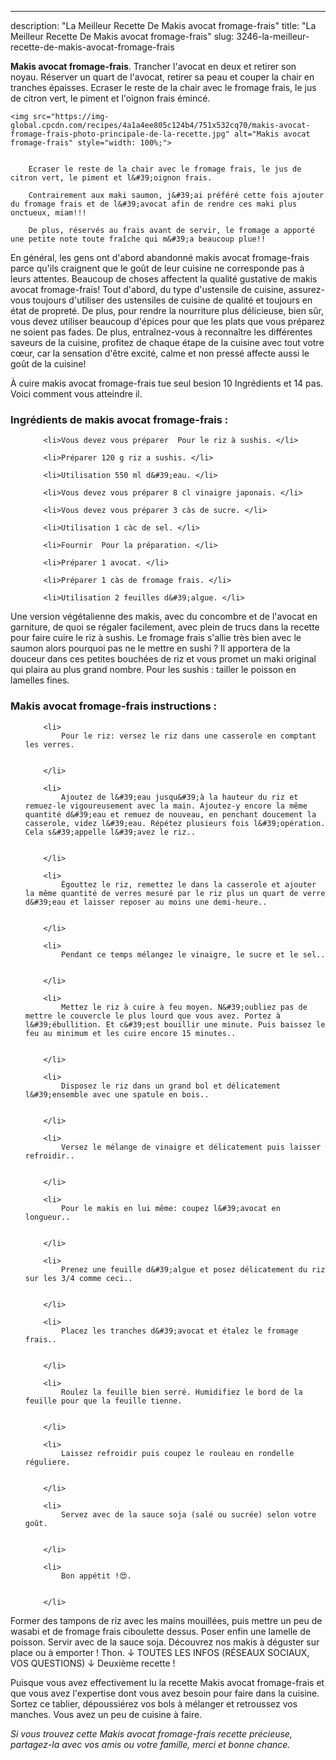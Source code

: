 ---
description: "La Meilleur Recette De Makis avocat fromage-frais"
title: "La Meilleur Recette De Makis avocat fromage-frais"
slug: 3246-la-meilleur-recette-de-makis-avocat-fromage-frais

<p>
	<strong>Makis avocat fromage-frais</strong>. 
	Trancher l&#39;avocat en deux et retirer son noyau. Réserver un quart de l&#39;avocat, retirer sa peau et couper la chair en tranches épaisses. Ecraser le reste de la chair avec le fromage frais, le jus de citron vert, le piment et l&#39;oignon frais émincé.
</p>
<p>
	
	<img src="https://img-global.cpcdn.com/recipes/4a1a4ee805c124b4/751x532cq70/makis-avocat-fromage-frais-photo-principale-de-la-recette.jpg" alt="Makis avocat fromage-frais" style="width: 100%;">
	
	
		Ecraser le reste de la chair avec le fromage frais, le jus de citron vert, le piment et l&#39;oignon frais.
	
		Contrairement aux maki saumon, j&#39;ai préféré cette fois ajouter du fromage frais et de l&#39;avocat afin de rendre ces maki plus onctueux, miam!!!
	
		De plus, réservés au frais avant de servir, le fromage a apporté une petite note toute fraîche qui m&#39;a beaucoup plue!!
	
</p>

En général, les gens ont d'abord abandonné makis avocat fromage-frais parce qu'ils craignent que le goût de leur cuisine ne corresponde pas à leurs attentes. Beaucoup de choses affectent la qualité gustative de makis avocat fromage-frais! Tout d'abord, du type d'ustensile de cuisine, assurez-vous toujours d'utiliser des ustensiles de cuisine de qualité et toujours en état de propreté. De plus, pour rendre la nourriture plus délicieuse, bien sûr, vous devez utiliser beaucoup d'épices pour que les plats que vous préparez ne soient pas fades. De plus, entraînez-vous à reconnaître les différentes saveurs de la cuisine, profitez de chaque étape de la cuisine avec tout votre cœur, car la sensation d'être excité, calme et non pressé affecte aussi le goût de la cuisine!

<!--inarticleads1-->

À cuire makis avocat fromage-frais tue seul besion 10 Ingrédients et 14 pas. Voici comment vous atteindre il.

<h3>Ingrédients de makis avocat fromage-frais :</h3>

<ol>
	
		<li>Vous devez vous préparer  Pour le riz à sushis. </li>
	
		<li>Préparer 120 g riz a sushis. </li>
	
		<li>Utilisation 550 ml d&#39;eau. </li>
	
		<li>Vous devez vous préparer 8 cl vinaigre japonais. </li>
	
		<li>Vous devez vous préparer 3 càs de sucre. </li>
	
		<li>Utilisation 1 càc de sel. </li>
	
		<li>Fournir  Pour la préparation. </li>
	
		<li>Préparer 1 avocat. </li>
	
		<li>Préparer 1 càs de fromage frais. </li>
	
		<li>Utilisation 2 feuilles d&#39;algue. </li>
	
</ol>

Une version végétalienne des makis, avec du concombre et de l&#39;avocat en garniture, de quoi se régaler facilement, avec plein de trucs dans la recette pour faire cuire le riz à sushis. Le fromage frais s&#39;allie très bien avec le saumon alors pourquoi pas ne le mettre en sushi ? Il apportera de la douceur dans ces petites bouchées de riz et vous promet un maki original qui plaira au plus grand nombre. Pour les sushis : tailler le poisson en lamelles fines. 

<!--inarticleads2-->

<h3>Makis avocat fromage-frais instructions :</h3>

<ol>
	
		<li>
			Pour le riz: versez le riz dans une casserole en comptant les verres.
			
			
		</li>
	
		<li>
			Ajoutez de l&#39;eau jusqu&#39;à la hauteur du riz et remuez-le vigoureusement avec la main. Ajoutez-y encore la même quantité d&#39;eau et remuez de nouveau, en penchant doucement la casserole, videz l&#39;eau. Répétez plusieurs fois l&#39;opération. Cela s&#39;appelle l&#39;avez le riz..
			
			
		</li>
	
		<li>
			Égouttez le riz, remettez le dans la casserole et ajouter la même quantité de verres mesuré par le riz plus un quart de verre d&#39;eau et laisser reposer au moins une demi-heure..
			
			
		</li>
	
		<li>
			Pendant ce temps mélangez le vinaigre, le sucre et le sel..
			
			
		</li>
	
		<li>
			Mettez le riz à cuire à feu moyen. N&#39;oubliez pas de mettre le couvercle le plus lourd que vous avez. Portez à l&#39;ébullition. Et c&#39;est bouillir une minute. Puis baissez le feu au minimum et les cuire encore 15 minutes..
			
			
		</li>
	
		<li>
			Disposez le riz dans un grand bol et délicatement l&#39;ensemble avec une spatule en bois..
			
			
		</li>
	
		<li>
			Versez le mélange de vinaigre et délicatement puis laisser refroidir..
			
			
		</li>
	
		<li>
			Pour le makis en lui même: coupez l&#39;avocat en longueur..
			
			
		</li>
	
		<li>
			Prenez une feuille d&#39;algue et posez délicatement du riz sur les 3/4 comme ceci..
			
			
		</li>
	
		<li>
			Placez les tranches d&#39;avocat et étalez le fromage frais..
			
			
		</li>
	
		<li>
			Roulez la feuille bien serré. Humidifiez le bord de la feuille pour que la feuille tienne.
			
			
		</li>
	
		<li>
			Laissez refroidir puis coupez le rouleau en rondelle réguliere.
			
			
		</li>
	
		<li>
			Servez avec de la sauce soja (salé ou sucrée) selon votre goût.
			
			
		</li>
	
		<li>
			Bon appétit !😍.
			
			
		</li>
	
</ol>

Former des tampons de riz avec les mains mouillées, puis mettre un peu de wasabi et de fromage frais ciboulette dessus. Poser enfin une lamelle de poisson. Servir avec de la sauce soja. Découvrez nos makis à déguster sur place ou à emporter ! Thon. ↓ TOUTES LES INFOS (RÉSEAUX SOCIAUX, VOS QUESTIONS) ↓ Deuxième recette ! 

<!--inarticleads1-->

<p>
Puisque vous avez effectivement lu la recette Makis avocat fromage-frais et que vous avez l'expertise dont vous avez besoin pour faire dans la cuisine. Sortez ce tablier, dépoussiérez vos bols à mélanger et retroussez vos manches. Vous avez un peu de cuisine à faire.
</p>

<p>
<i>Si vous trouvez cette Makis avocat fromage-frais recette précieuse, partagez-la avec vos amis ou votre famille, merci et bonne chance.</i>
</p>
